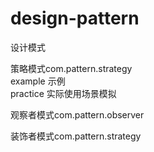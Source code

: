# design-pattern

设计模式

策略模式com.pattern.strategy  
    example 示例  
    practice 实际使用场景模拟
    
    

观察者模式com.pattern.observer

装饰者模式com.pattern.strategy